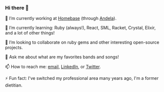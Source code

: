 ### Hi there 👋

🔭 I’m currently working at [Homebase](https://joinhomebase.com/) (through [Andela](https://andela.com/)).

🌱 I’m currently learning: Ruby (always!), React, SML, Racket, Crystal, Elixir, and a lot of other things!

👯 I’m looking to collaborate on ruby gems and other interesting open-source projects.

💬 Ask me about what are my favorites bands and songs!

📫 How to reach me: [email](mailto:danilo.barion@gmail.com), [LinkedIn](https://www.linkedin.com/in/danilobarionnogueira/), or [Twitter](https://twitter.com/BarionDanilo).

⚡ Fun fact: I've switched my professional area many years ago, I'm a former dietitian.
